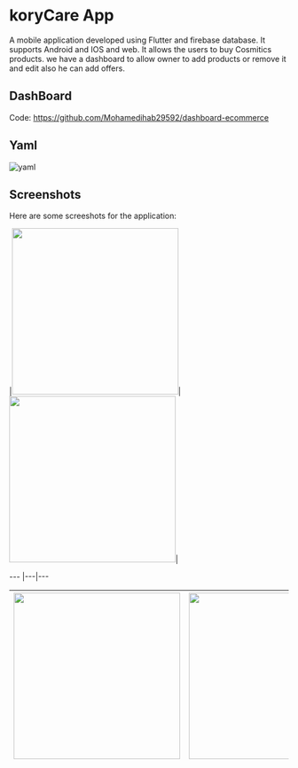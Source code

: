 # koryCare App

A mobile application developed using Flutter and firebase database. It supports Android and IOS and web.
 It allows the users to buy Cosmitics products. we have a dashboard to allow owner to add products or remove it and edit also he can add offers.

## DashBoard

Code: https://github.com/Mohamedihab29592/dashboard-ecommerce

## Yaml
![yaml](https://github.com/Mohamedihab29592/koryCareApp/assets/64233832/85fd04e7-e5df-424b-9efb-1f20b316f1bf)


## Screenshots
Here are some screeshots for the application:



|<img src="https://github.com/Mohamedihab29592/koryCareApp/assets/64233832/f2610773-b7d3-4494-be57-2d2a9705a305.jpeg" width="300">| <img src="https://github.com/Mohamedihab29592/koryCareApp/assets/64233832/a5e3cc1b-011a-4771-8af6-ad5f14c8efa8.jpeg" width="300">| 

--- |---|---

|<img src="https://github.com/Mohamedihab29592/koryCareApp/assets/64233832/da44130c-79f3-424d-9e29-58a5a8416955.jpeg" width="300"> | <img src="https://github.com/Mohamedihab29592/koryCareApp/assets/64233832/e8200659-4834-4170-bcb0-85bd443a81be.jpeg" width="300">|<img src="https://github.com/Mohamedihab29592/koryCareApp/assets/64233832/5ec3eaa5-3b77-4eac-af8c-68d5998f9d0f.jpeg" width="300">|
--- |---|---




